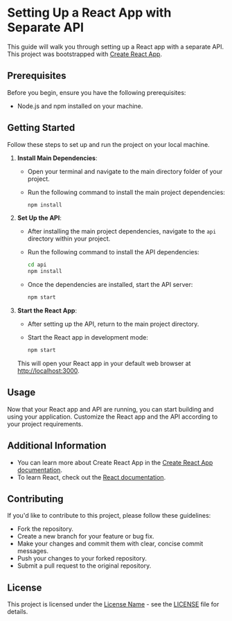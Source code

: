 # Setting Up a React App with Separate API

This guide will walk you through setting up a React app with a separate API. This project was bootstrapped with [Create React App](https://github.com/facebook/create-react-app).

## Prerequisites

Before you begin, ensure you have the following prerequisites:

- Node.js and npm installed on your machine.

## Getting Started

Follow these steps to set up and run the project on your local machine.

1. **Install Main Dependencies**:
   - Open your terminal and navigate to the main directory folder of your project.
   - Run the following command to install the main project dependencies:

     ```bash
     npm install
     ```

2. **Set Up the API**:
   - After installing the main project dependencies, navigate to the `api` directory within your project.
   - Run the following command to install the API dependencies:

     ```bash
     cd api
     npm install
     ```

   - Once the dependencies are installed, start the API server:

     ```bash
     npm start
     ```

3. **Start the React App**:
   - After setting up the API, return to the main project directory.
   - Start the React app in development mode:

     ```bash
     npm start
     ```

   This will open your React app in your default web browser at [http://localhost:3000](http://localhost:3000).

## Usage

Now that your React app and API are running, you can start building and using your application. Customize the React app and the API according to your project requirements.

## Additional Information

- You can learn more about Create React App in the [Create React App documentation](https://facebook.github.io/create-react-app/docs/getting-started).
- To learn React, check out the [React documentation](https://reactjs.org/).

## Contributing

If you'd like to contribute to this project, please follow these guidelines:

- Fork the repository.
- Create a new branch for your feature or bug fix.
- Make your changes and commit them with clear, concise commit messages.
- Push your changes to your forked repository.
- Submit a pull request to the original repository.

## License

This project is licensed under the [License Name](LICENSE) - see the [LICENSE](LICENSE) file for details.
